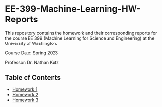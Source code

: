 # EE-399-Machine-Learning-HW-Reports
This repository contains the homework and their corresponding reports for the course EE 399 (Machine Learning for Science and Engineering) at the University of Washington.  

Course Date: Spring 2023  

Professor: Dr. Nathan Kutz  


## Table of Contents
- [Homework 1](./homework1/README.md)
- [Homework 2](./homework2/README.md)
- [Homework 3](./homework3/README.md)
